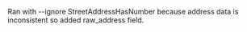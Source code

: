 Ran with --ignore StreetAddressHasNumber because address data is inconsistent so added raw_address field.
